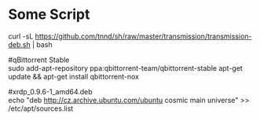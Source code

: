 # Some Script

curl -sL https://github.com/tnnd/sh/raw/master/transmission/transmission-deb.sh | bash

#qBittorrent Stable  
sudo add-apt-repository ppa:qbittorrent-team/qbittorrent-stable
apt-get update && apt-get install qbittorrent-nox

#xrdp_0.9.6-1_amd64.deb  
echo "deb http://cz.archive.ubuntu.com/ubuntu cosmic main universe" >> /etc/apt/sources.list
